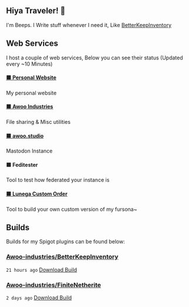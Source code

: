 ## Hiya Traveler! 👋
I'm Beeps. I Write stuff whenever I need it, Like [BetterKeepInventory](https://github.com/Awoo-Industries/BetterKeepInventory)

## Web Services
I host a couple of web services, Below you can see their status (Updated every ~10 Minutes)

#### [🟩 Personal Website](https://beepsterr.com)

My personal website
#### [🟩 Awoo Industries](https://awoo.industries)

File sharing & Misc utilities
#### [🟩 awoo.studio](https://awoo.studio)

Mastodon Instance
#### 🟥 Feditester

Tool to test how federated your instance is
#### [🟩 Lunega Custom Order](https://order.lunega.net)

Tool to build your own custom version of my fursona~

## Builds
Builds for my Spigot plugins can be found below:

### [Awoo-industries/BetterKeepInventory](https://github.com/Awoo-industries/BetterKeepInventory)

`21 hours ago` [Download Build](https://github.com/Awoo-industries/BetterKeepInventory/suites/28237403426/artifacts/1917782853)
### [Awoo-industries/FiniteNetherite](https://github.com/Awoo-industries/FiniteNetherite)

`2 days ago` [Download Build](https://github.com/Awoo-industries/FiniteNetherite/suites/28161628705/artifacts/1910000936)

